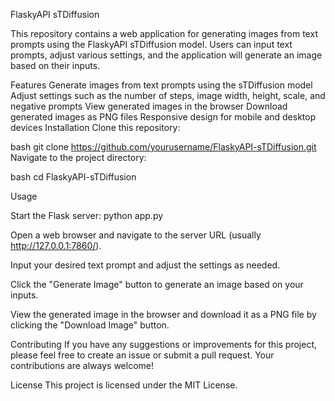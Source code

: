 FlaskyAPI sTDiffusion

This repository contains a web application for generating images from text prompts using the FlaskyAPI sTDiffusion model. Users can input text prompts, adjust various settings, and the application will generate an image based on their inputs.

Features
Generate images from text prompts using the sTDiffusion model
Adjust settings such as the number of steps, image width, height, scale, and negative prompts
View generated images in the browser
Download generated images as PNG files
Responsive design for mobile and desktop devices
Installation
Clone this repository:

bash
git clone https://github.com/yourusername/FlaskyAPI-sTDiffusion.git
Navigate to the project directory:

bash
cd FlaskyAPI-sTDiffusion


Usage

Start the Flask server:
python app.py

Open a web browser and navigate to the server URL (usually http://127.0.0.1:7860/).

Input your desired text prompt and adjust the settings as needed.

Click the "Generate Image" button to generate an image based on your inputs.

View the generated image in the browser and download it as a PNG file by clicking the "Download Image" button.

Contributing
If you have any suggestions or improvements for this project, please feel free to create an issue or submit a pull request. Your contributions are always welcome!

License
This project is licensed under the MIT License.